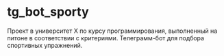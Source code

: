 # tg_bot_sporty
Проект в университет Х по курсу программирования, выполненный на питоне в соответствии с критериями. Телеграмм-бот для подбора спортивных упражнений.
